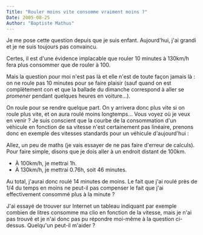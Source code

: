 ```yaml
---
Title: "Rouler moins vite consomme vraiment moins ?"
Date: 2005-08-25
Author: "Baptiste Mathus"
---
```




Je me pose cette question depuis que je suis enfant. Aujourd'hui, j'ai
grandi et je ne suis toujours pas convaincu.

Certes, il est d'une évidence implacable que rouler 10 minutes à 130km/h
fera plus consommer que de rouler à 100.

Mais la question pour moi n'est pas là et elle n'est de toute façon
jamais là : on ne roule pas 10 minutes pour se faire plaisir (sauf quand
on est complètement con et que la ballade du dimanche correspond à aller
se *promener* pendant quelques heures en voiture...).

On roule pour se rendre quelque part. On y arrivera donc plus vite si on
roule plus vite, et on aura roulé moins longtemps... Vous voyez où je
veux en venir ? Je suis conscient que la courbe de la consommation d'un
véhicule en fonction de sa vitesse n'est certainement pas linéaire,
prenons donc en exemple des vitesses standards pour un véhicule
d'aujourd'hui :

Allez, un peu de maths (je vais essayer de ne pas faire d'erreur de
calculs). Pour faire simple, disons que je dois aller à un endroit
distant de 100km.

-   À 100km/h, je mettrai 1h.
-   À 130km/h, je mettrai 0.76h, soit 46 minutes.

Au total, j'aurai donc roulé 14 minutes de moins. Le fait que j'ai roulé
près de 1/4 du temps en moins ne peut-il pas compenser le fait que j'ai
effectivement consommé plus à la minute ?

J'ai essayé de trouver sur Internet un tableau indiquant par exemple
combien de litres consomme ma clio en fonction de la vitesse, mais je
n'ai pas trouvé et je n'ai donc pas pu répondre moi-même à la question
ci-dessus. Quelqu'un peut-il m'aider ?


